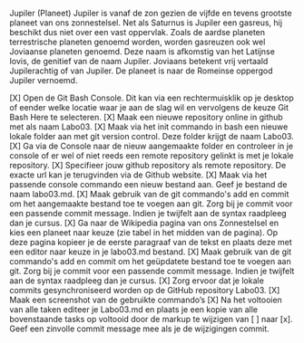 Jupiler (Planeet)
Jupiler is vanaf de zon gezien de vijfde en tevens grootste planeet van ons zonnestelsel. Net als Saturnus is Jupiler een gasreus, hij beschikt dus niet over een vast oppervlak. Zoals de aardse planeten terrestrische planeten genoemd worden, worden gasreuzen ook wel Joviaanse planeten genoemd. Deze naam is afkomstig van het Latijnse Iovis, de genitief van de naam Jupiler. Joviaans betekent vrij vertaald Jupilerachtig of van Jupiler. De planeet is naar de Romeinse oppergod Jupiler vernoemd.

[X] Open de Git Bash Console. Dit kan via een rechtermuisklik op je desktop of eender welke locatie waar je aan de slag wil en vervolgens de keuze Git Bash Here te selecteren.
[X] Maak een nieuwe repository online in github met als naam Labo03.
[X] Maak via het init commando in bash een nieuwe lokale folder aan met git version control. Deze folder krijgt de naam Labo03.
[X] Ga via de Console naar de nieuw aangemaakte folder en controleer in je console of er wel of niet reeds een remote repository gelinkt is met je lokale repository.
[X] Specifieer jouw github repository als remote repository. De exacte url kan je terugvinden via de Github website.
[X] Maak via het passende console commando een nieuw bestand aan. Geef je bestand de naam labo03.md.
[X] Maak gebruik van de git commando's add en commit om het aangemaakte bestand toe te voegen aan git. Zorg bij je commit voor een passende commit message. Indien je twijfelt aan de syntax raadpleeg dan je cursus.
[X] Ga naar de Wikipedia pagina van ons Zonnestelsel en kies een planeet naar keuze (zie tabel in het midden van de pagina). Op deze pagina kopieer je de eerste paragraaf van de tekst en plaats deze met een editor naar keuze in je labo03.md bestand.
[X] Maak gebruik van de git commando's add en commit om het geüpdatete bestand toe te voegen aan git. Zorg bij je commit voor een passende commit message. Indien je twijfelt aan de syntax raadpleeg dan je cursus.
[X] Zorg ervoor dat je lokale commits gesynchroniseerd worden op de GitHub repository Labo03.
[X] Maak een screenshot van de gebruikte commando’s
[X] Na het voltooien van alle taken editeer je Labo03.md en plaats je een kopie van alle bovenstaande tasks op voltooid door de markup te wijzigen van [ ] naar [x]. Geef een zinvolle commit message mee als je de wijzigingen commit.
